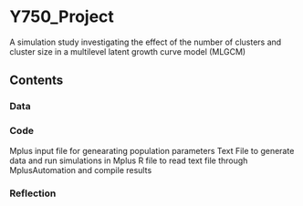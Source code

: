 # Y750_Project

A simulation study investigating the effect of the number of clusters and cluster size in a multilevel latent growth curve model (MLGCM)

## Contents

### Data

### Code
Mplus input file for genearating population parameters 
Text File to generate data and run simulations in Mplus
R file to read text file through MplusAutomation and compile results


### Reflection 


